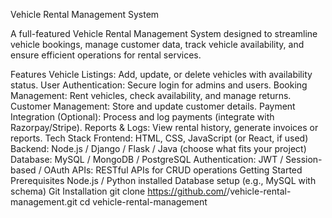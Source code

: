 Vehicle Rental Management System     

A full-featured Vehicle Rental Management System designed to streamline vehicle bookings, manage customer data, track vehicle availability, and ensure efficient operations for rental services.

Features Vehicle Listings: Add, update, or delete vehicles with availability status. User Authentication: Secure login for admins and users. Booking Management: Rent vehicles, check availability, and manage returns. Customer Management: Store and update customer details. Payment Integration (Optional): Process and log payments (integrate with Razorpay/Stripe). Reports & Logs: View rental history, generate invoices or reports. Tech Stack Frontend: HTML, CSS, JavaScript (or React, if used) Backend: Node.js / Django / Flask / Java (choose what fits your project) Database: MySQL / MongoDB / PostgreSQL Authentication: JWT / Session-based / OAuth APIs: RESTful APIs for CRUD operations Getting Started Prerequisites Node.js / Python installed Database setup (e.g., MySQL with schema) Git Installation git clone https://github.com/<your-username>/vehicle-rental-management.git cd vehicle-rental-management 

